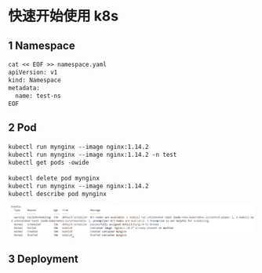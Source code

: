 # 快速开始使用 k8s

## 1 Namespace
```shell
cat << EOF >> namespace.yaml 
apiVersion: v1
kind: Namespace
metadata:
  name: test-ns
EOF
```

## 2 Pod
```shell
kubectl run mynginx --image nginx:1.14.2
kubectl run mynginx --image nginx:1.14.2 -n test
kubectl get pods -owide

kubectl delete pod mynginx
kubectl run mynginx --image nginx:1.14.2
kubectl describe pod mynginx
```
![alt text](./mynginx.png)

## 3 Deployment